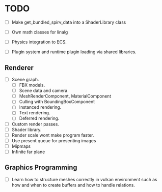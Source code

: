 # TODO

- [ ] Make get_bundled_spirv_data into a ShaderLibrary class
- [ ] Own math classes for linalg

- [ ] Physics integration to ECS.
- [ ] Plugin system and runtime plugin loading via shared libraries.

## Renderer
- [ ] Scene graph.
    - [ ] FBX models.
    - [ ] Scene data and camera.
    - [ ] MeshRenderComponent, MaterialComponent 
    - [ ] Culling with BoundingBoxComponent
    - [ ] Instanced rendering.
    - [ ] Text rendering.
    - [ ] Deferred rendering.
- [ ] Custom render passes.
- [ ] Shader library.
- [ ] Render scale wont make program faster.
- [ ] Use present queue for presenting images
- [ ] Mipmaps
- [ ] Infinite far plane

## Graphics Programming

- [ ] Learn how to structure meshes correctly in vulkan environment such as how
and when to create buffers and how to handle relations.
